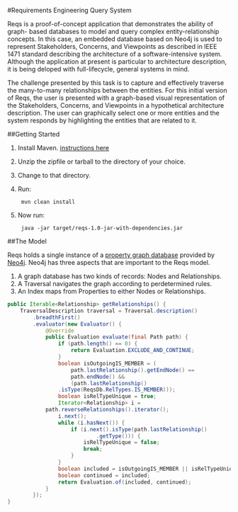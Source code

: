 #Requirements Engineering Query System

Reqs is a proof-of-concept application that demonstrates the ability of graph- based databases to model and query complex entity-relationship concepts. In this case, an embedded database based on Neo4j is used to represent Stakeholders, Concerns, and Viewpoints as described in IEEE 1471 standard describing the architecture of a software-intensive system. Although the application at present is particular to architecture description, it is being deloped with full-lifecycle, general systems in mind.  

The challenge presented by this task is to capture and effectively traverse the many-to-many relationships between the entities. For this initial version of Reqs, the user is presented with a graph-based visual representation of the Stakeholders, Concerns, and Viewpoints in a hypothetical architecture description. The user can graphically select one or more entities and the system responds by highlighting the entities that are related to it.  

##Getting Started
1. Install Maven. [instructions here](http://maven.apache.org/guides/getting-started/maven-in-five-minutes.html)
2. Unzip the zipfile or tarball to the directory of your choice.
3. Change to that directory.
4. Run:

        mvn clean install
5. Now run:

        java -jar target/reqs-1.0-jar-with-dependencies.jar

##The Model

Reqs holds a single instance of a [property graph database](http://www.neo4j.org/learn/graphdatabase) provided by [Neo4j](http://neo4j.org/). Neo4j has three aspects that are important to the Reqs model.

1. A graph database has two kinds of records: Nodes and Relationships.
2. A Traversal navigates the graph according to perdetermined rules.
3. An Index maps from Properties to either Nodes or Relationships.

``` java
public Iterable<Relationship> getRelationships() {
    TraversalDescription traversal = Traversal.description()
        .breadthFirst()
        .evaluator(new Evaluator() {
            @Override
            public Evaluation evaluate(final Path path) {
                if (path.length() == 0) {
                    return Evaluation.EXCLUDE_AND_CONTINUE;
                }
                boolean isOutgoingIS_MEMBER = (
                    path.lastRelationship().getEndNode() == 
                    path.endNode() &&
                    (path.lastRelationship()
                .isType(ReqsDb.RelTypes.IS_MEMBER)));
                boolean isRelTypeUnique = true;
                Iterator<Relationship> i = 
            path.reverseRelationships().iterator();
                i.next();
                while (i.hasNext()) {
                    if (i.next().isType(path.lastRelationship()
                            .getType())) {
                        isRelTypeUnique = false;
                        break;
                    }
                }
                boolean included = isOutgoingIS_MEMBER || isRelTypeUnique;
                boolean continued = included;
                return Evaluation.of(included, continued);
            }
        });
}

```
